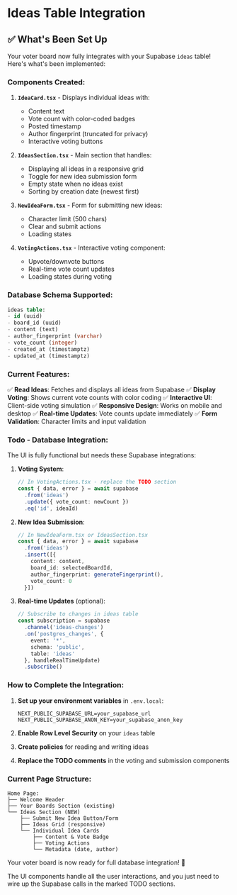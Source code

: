 # Ideas Table Integration

## ✅ What's Been Set Up

Your voter board now fully integrates with your Supabase `ideas` table! Here's what's been implemented:

### Components Created:

1. **`IdeaCard.tsx`** - Displays individual ideas with:
   - Content text
   - Vote count with color-coded badges
   - Posted timestamp
   - Author fingerprint (truncated for privacy)
   - Interactive voting buttons

2. **`IdeasSection.tsx`** - Main section that handles:
   - Displaying all ideas in a responsive grid
   - Toggle for new idea submission form
   - Empty state when no ideas exist
   - Sorting by creation date (newest first)

3. **`NewIdeaForm.tsx`** - Form for submitting new ideas:
   - Character limit (500 chars)
   - Clear and submit actions
   - Loading states

4. **`VotingActions.tsx`** - Interactive voting component:
   - Upvote/downvote buttons
   - Real-time vote count updates
   - Loading states during voting

### Database Schema Supported:

```sql
ideas table:
- id (uuid)
- board_id (uuid)
- content (text)
- author_fingerprint (varchar)
- vote_count (integer)
- created_at (timestamptz)
- updated_at (timestamptz)
```

### Current Features:

✅ **Read Ideas**: Fetches and displays all ideas from Supabase
✅ **Display Voting**: Shows current vote counts with color coding
✅ **Interactive UI**: Client-side voting simulation
✅ **Responsive Design**: Works on mobile and desktop
✅ **Real-time Updates**: Vote counts update immediately
✅ **Form Validation**: Character limits and input validation

### Todo - Database Integration:

The UI is fully functional but needs these Supabase integrations:

1. **Voting System**:
   ```typescript
   // In VotingActions.tsx - replace the TODO section
   const { data, error } = await supabase
     .from('ideas')
     .update({ vote_count: newCount })
     .eq('id', ideaId)
   ```

2. **New Idea Submission**:
   ```typescript
   // In NewIdeaForm.tsx or IdeasSection.tsx
   const { data, error } = await supabase
     .from('ideas')
     .insert([{
       content: content,
       board_id: selectedBoardId,
       author_fingerprint: generateFingerprint(),
       vote_count: 0
     }])
   ```

3. **Real-time Updates** (optional):
   ```typescript
   // Subscribe to changes in ideas table
   const subscription = supabase
     .channel('ideas-changes')
     .on('postgres_changes', {
       event: '*',
       schema: 'public',
       table: 'ideas'
     }, handleRealTimeUpdate)
     .subscribe()
   ```

### How to Complete the Integration:

1. **Set up your environment variables** in `.env.local`:
   ```
   NEXT_PUBLIC_SUPABASE_URL=your_supabase_url
   NEXT_PUBLIC_SUPABASE_ANON_KEY=your_supabase_anon_key
   ```

2. **Enable Row Level Security** on your `ideas` table

3. **Create policies** for reading and writing ideas

4. **Replace the TODO comments** in the voting and submission components

### Current Page Structure:

```
Home Page:
├── Welcome Header
├── Your Boards Section (existing)
└── Ideas Section (NEW)
    ├── Submit New Idea Button/Form
    ├── Ideas Grid (responsive)
    └── Individual Idea Cards
        ├── Content & Vote Badge
        ├── Voting Actions
        └── Metadata (date, author)
```

Your voter board is now ready for full database integration! 🎉

The UI components handle all the user interactions, and you just need to wire up the Supabase calls in the marked TODO sections.
